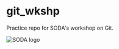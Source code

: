 # git_wkshp
Practice repo for SODA's workshop on Git.

![SODA logo](https://drive.google.com/open?id=1e0U4_yvluEF3bOTCXEiTZEYQpuBLgKjJ)
